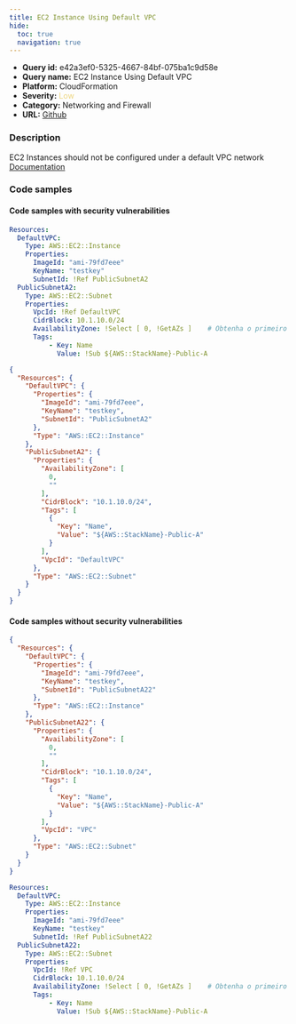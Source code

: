 ```yaml
---
title: EC2 Instance Using Default VPC
hide:
  toc: true
  navigation: true
---
```


<style>
  .highlight .hll {
    background-color: #ff171742;
  }
  .md-content {
    max-width: 1100px;
    margin: 0 auto;
  }
</style>

-   **Query id:** e42a3ef0-5325-4667-84bf-075ba1c9d58e
-   **Query name:** EC2 Instance Using Default VPC
-   **Platform:** CloudFormation
-   **Severity:** <span style="color:#edd57e">Low</span>
-   **Category:** Networking and Firewall
-   **URL:** [Github](https://github.com/Checkmarx/kics/tree/master/assets/queries/cloudFormation/aws/ec2_instance_using_default_vpc)

### Description
EC2 Instances should not be configured under a default VPC network<br>
[Documentation](https://docs.aws.amazon.com/AWSCloudFormation/latest/UserGuide/aws-properties-ec2-instance.html#cfn-ec2-instance-subnetid)

### Code samples
#### Code samples with security vulnerabilities
```yaml title="Positive test num. 1 - yaml file" hl_lines="7"
Resources:
  DefaultVPC:
    Type: AWS::EC2::Instance
    Properties: 
      ImageId: "ami-79fd7eee"
      KeyName: "testkey"
      SubnetId: !Ref PublicSubnetA2
  PublicSubnetA2:
    Type: AWS::EC2::Subnet
    Properties:
      VpcId: !Ref DefaultVPC
      CidrBlock: 10.1.10.0/24
      AvailabilityZone: !Select [ 0, !GetAZs ]    # Obtenha o primeiro AZ na lista
      Tags:
          - Key: Name
            Value: !Sub ${AWS::StackName}-Public-A

```
```json title="Positive test num. 2 - json file" hl_lines="7"
{
  "Resources": {
    "DefaultVPC": {
      "Properties": {
        "ImageId": "ami-79fd7eee",
        "KeyName": "testkey",
        "SubnetId": "PublicSubnetA2"
      },
      "Type": "AWS::EC2::Instance"
    },
    "PublicSubnetA2": {
      "Properties": {
        "AvailabilityZone": [
          0,
          ""
        ],
        "CidrBlock": "10.1.10.0/24",
        "Tags": [
          {
            "Key": "Name",
            "Value": "${AWS::StackName}-Public-A"
          }
        ],
        "VpcId": "DefaultVPC"
      },
      "Type": "AWS::EC2::Subnet"
    }
  }
}

```


#### Code samples without security vulnerabilities
```json title="Negative test num. 1 - json file"
{
  "Resources": {
    "DefaultVPC": {
      "Properties": {
        "ImageId": "ami-79fd7eee",
        "KeyName": "testkey",
        "SubnetId": "PublicSubnetA22"
      },
      "Type": "AWS::EC2::Instance"
    },
    "PublicSubnetA22": {
      "Properties": {
        "AvailabilityZone": [
          0,
          ""
        ],
        "CidrBlock": "10.1.10.0/24",
        "Tags": [
          {
            "Key": "Name",
            "Value": "${AWS::StackName}-Public-A"
          }
        ],
        "VpcId": "VPC"
      },
      "Type": "AWS::EC2::Subnet"
    }
  }
}

```
```yaml title="Negative test num. 2 - yaml file"
Resources:
  DefaultVPC:
    Type: AWS::EC2::Instance
    Properties: 
      ImageId: "ami-79fd7eee"
      KeyName: "testkey"
      SubnetId: !Ref PublicSubnetA22
  PublicSubnetA22:
    Type: AWS::EC2::Subnet
    Properties:
      VpcId: !Ref VPC
      CidrBlock: 10.1.10.0/24
      AvailabilityZone: !Select [ 0, !GetAZs ]    # Obtenha o primeiro AZ na lista
      Tags:
          - Key: Name
            Value: !Sub ${AWS::StackName}-Public-A

```
